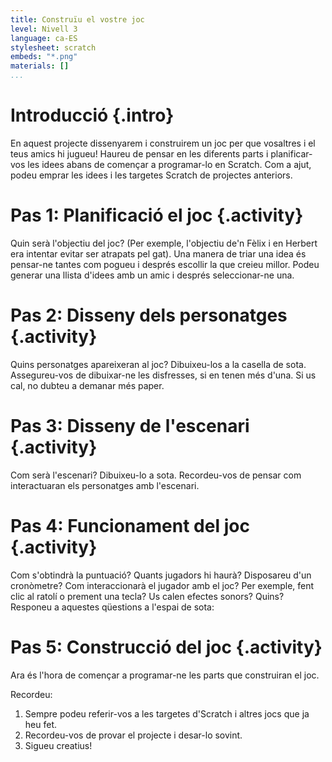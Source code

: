 ```yaml
---
title: Construïu el vostre joc
level: Nivell 3
language: ca-ES
stylesheet: scratch
embeds: "*.png"
materials: []
...
```


# Introducció {.intro}

En aquest projecte dissenyarem i construirem un joc per que vosaltres i el teus amics hi jugueu! Haureu de pensar en les diferents parts i planificar-vos les idees abans de començar a programar-lo en Scratch. Com a ajut, podeu emprar les idees i les targetes Scratch de projectes anteriors. 

# Pas 1: Planificació el joc {.activity}

Quin serà l'objectiu del joc? (Per exemple, l'objectiu de'n Fèlix i en Herbert era intentar evitar ser atrapats pel gat). Una manera de triar una idea és pensar-ne tantes com pogueu i després escollir la que creieu millor. Podeu generar una llista d'idees amb un amic i després seleccionar-ne una.

# Pas 2: Disseny dels personatges {.activity}

Quins personatges apareixeran al joc? Dibuixeu-los a la casella de sota. Assegureu-vos de dibuixar-ne les disfresses, si en tenen més d'una. Si us cal, no dubteu a demanar més paper.

# Pas 3: Disseny de l'escenari {.activity}

Com serà l'escenari? Dibuixeu-lo a sota. Recordeu-vos de pensar com interactuaran els personatges amb l'escenari.

# Pas 4: Funcionament del joc {.activity}

Com s'obtindrà la puntuació? Quants jugadors hi haurà? Disposareu d'un cronòmetre? 
Com interaccionarà el jugador amb el joc? Per exemple, fent clic al ratolí o prement una tecla? Us calen efectes sonors? Quins? 
Responeu a aquestes qüestions a l'espai de sota:

# Pas 5: Construcció del joc {.activity}

Ara és l'hora de començar a programar-ne les parts que construiran el joc.

Recordeu:

1. Sempre podeu referir-vos a les targetes d'Scratch i altres jocs que ja heu fet.
2. Recordeu-vos de provar el projecte i desar-lo sovint.
3. Sigueu creatius!
